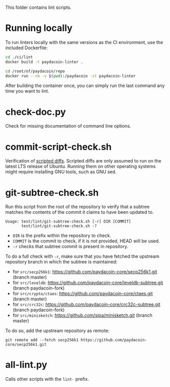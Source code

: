 This folder contains lint scripts.

Running locally
===============

To run linters locally with the same versions as the CI environment, use the included
Dockerfile:

```sh
cd ./ci/lint
docker build -t paydacoin-linter .

cd /root/of/paydacoin/repo
docker run --rm -v $(pwd):/paydacoin -it paydacoin-linter
```

After building the container once, you can simply run the last command any time you
want to lint.


check-doc.py
============
Check for missing documentation of command line options.

commit-script-check.sh
======================
Verification of [scripted diffs](/doc/developer-notes.md#scripted-diffs).
Scripted diffs are only assumed to run on the latest LTS release of Ubuntu. Running them on other operating systems
might require installing GNU tools, such as GNU sed.

git-subtree-check.sh
====================
Run this script from the root of the repository to verify that a subtree matches the contents of
the commit it claims to have been updated to.

```
Usage: test/lint/git-subtree-check.sh [-r] DIR [COMMIT]
       test/lint/git-subtree-check.sh -?
```

- `DIR` is the prefix within the repository to check.
- `COMMIT` is the commit to check, if it is not provided, HEAD will be used.
- `-r` checks that subtree commit is present in repository.

To do a full check with `-r`, make sure that you have fetched the upstream repository branch in which the subtree is
maintained:
* for `src/secp256k1`: https://github.com/paydacoin-core/secp256k1.git (branch master)
* for `src/leveldb`: https://github.com/paydacoin-core/leveldb-subtree.git (branch paydacoin-fork)
* for `src/crypto/ctaes`: https://github.com/paydacoin-core/ctaes.git (branch master)
* for `src/crc32c`: https://github.com/paydacoin-core/crc32c-subtree.git (branch paydacoin-fork)
* for `src/minisketch`: https://github.com/sipa/minisketch.git (branch master)

To do so, add the upstream repository as remote:

```
git remote add --fetch secp256k1 https://github.com/paydacoin-core/secp256k1.git
```

all-lint.py
===========
Calls other scripts with the `lint-` prefix.
